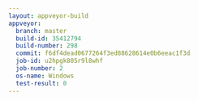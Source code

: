```yaml
---
layout: appveyor-build
appveyor:
  branch: master
  build-id: 35412794
  build-number: 298
  commit: f6df4dead0677264f3ed88628614e0b6eeac1f3d
  job-id: u2hpgk805r9l8whf
  job-number: 2
  os-name: Windows
  test-result: 0
---
```

